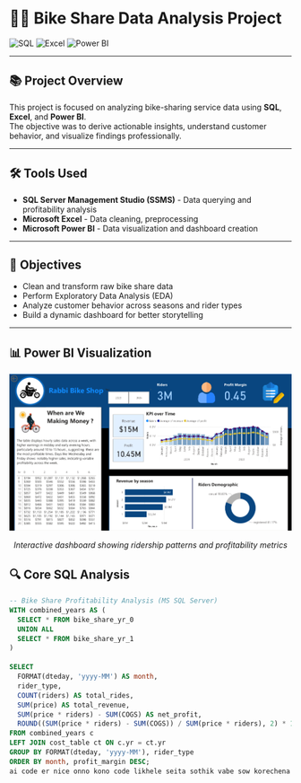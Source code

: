 # 🚴‍♂️ Bike Share Data Analysis Project

<div align="left">

![SQL](https://img.shields.io/badge/SQL-Data_Analysis-blue?style=for-the-badge&logo=databricks&logoColor=white)
![Excel](https://img.shields.io/badge/Excel-Data_Cleaning-green?style=for-the-badge&logo=microsoft-excel&logoColor=white)
![Power BI](https://img.shields.io/badge/Power_BI-Dashboard-F2C811?style=for-the-badge&logo=powerbi&logoColor=black)

</div>

---

## 📚 Project Overview

This project is focused on analyzing bike-sharing service data using **SQL**, **Excel**, and **Power BI**.  
The objective was to derive actionable insights, understand customer behavior, and visualize findings professionally.

---

## 🛠️ Tools Used

- **SQL Server Management Studio (SSMS)** - Data querying and profitability analysis
- **Microsoft Excel** - Data cleaning, preprocessing
- **Microsoft Power BI** - Data visualization and dashboard creation

---

## 🎯 Objectives

- Clean and transform raw bike share data
- Perform Exploratory Data Analysis (EDA)
- Analyze customer behavior across seasons and rider types
- Build a dynamic dashboard for better storytelling

---
## 📊 Power BI Visualization
<div align="center"> <img src="https://github.com/RabbiTheAnalyst/Bike-Share-Data-Analysis/blob/main/Screenshot%202024-12-13%20164007.png"> <p><em>Interactive dashboard showing ridership patterns and profitability metrics</em></p> </div>

## 🔍 Core SQL Analysis

```sql
-- Bike Share Profitability Analysis (MS SQL Server)
WITH combined_years AS (
  SELECT * FROM bike_share_yr_0
  UNION ALL
  SELECT * FROM bike_share_yr_1
)

SELECT 
  FORMAT(dteday, 'yyyy-MM') AS month,
  rider_type,
  COUNT(riders) AS total_rides,
  SUM(price) AS total_revenue,
  SUM(price * riders) - SUM(COGS) AS net_profit,
  ROUND((SUM(price * riders) - SUM(COGS)) / SUM(price * riders), 2) * 100 AS profit_margin
FROM combined_years c
LEFT JOIN cost_table ct ON c.yr = ct.yr
GROUP BY FORMAT(dteday, 'yyyy-MM'), rider_type
ORDER BY month, profit_margin DESC;
ai code er nice onno kono code likhele seita sothik vabe sow korechena solve it
